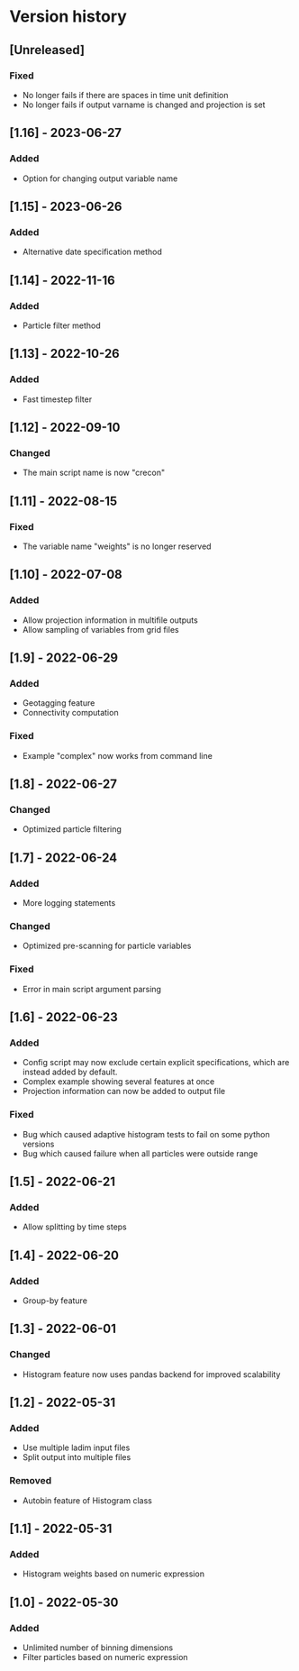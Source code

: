 # Version history

## [Unreleased]
### Fixed
- No longer fails if there are spaces in time unit definition
- No longer fails if output varname is changed and projection is set

## [1.16] - 2023-06-27
### Added
- Option for changing output variable name

## [1.15] - 2023-06-26
### Added
- Alternative date specification method

## [1.14] - 2022-11-16
### Added
- Particle filter method

## [1.13] - 2022-10-26
### Added
- Fast timestep filter

## [1.12] - 2022-09-10
### Changed
- The main script name is now "crecon"

## [1.11] - 2022-08-15
### Fixed
- The variable name "weights" is no longer reserved

## [1.10] - 2022-07-08
### Added
- Allow projection information in multifile outputs
- Allow sampling of variables from grid files

## [1.9] - 2022-06-29
### Added
- Geotagging feature
- Connectivity computation
### Fixed
- Example "complex" now works from command line

## [1.8] - 2022-06-27
### Changed
- Optimized particle filtering

## [1.7] - 2022-06-24
### Added
- More logging statements
### Changed
- Optimized pre-scanning for particle variables
### Fixed
- Error in main script argument parsing 

## [1.6] - 2022-06-23
### Added
- Config script may now exclude certain explicit specifications, which are
  instead added by default.
- Complex example showing several features at once
- Projection information can now be added to output file
### Fixed
- Bug which caused adaptive histogram tests to fail on some python versions
- Bug which caused failure when all particles were outside range

## [1.5] - 2022-06-21
### Added
- Allow splitting by time steps

## [1.4] - 2022-06-20
### Added
- Group-by feature

## [1.3] - 2022-06-01
### Changed
- Histogram feature now uses pandas backend for improved scalability

## [1.2] - 2022-05-31
### Added
- Use multiple ladim input files
- Split output into multiple files
### Removed
- Autobin feature of Histogram class

## [1.1] - 2022-05-31
### Added
- Histogram weights based on numeric expression

## [1.0] - 2022-05-30
### Added
- Unlimited number of binning dimensions
- Filter particles based on numeric expression
